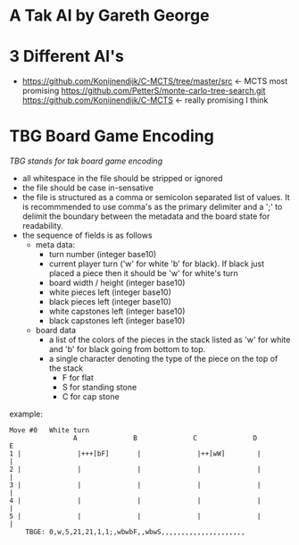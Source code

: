 # A Tak AI by Gareth George

# 3 Different AI's
 - https://github.com/Konijnendijk/C-MCTS/tree/master/src <- MCTS most promising
https://github.com/PetterS/monte-carlo-tree-search.git
https://github.com/Konijnendijk/C-MCTS <- really promising I think

# TBG Board Game Encoding
*TBG stands for tak board game encoding*

 - all whitespace in the file should be stripped or ignored
 - the file should be case in-sensative
 - the file is structured as a comma or semicolon separated list of values. It is recommmended to use comma's as the primary delimiter and a ';' to delimit the boundary between the metadata and the board state for readability.
 - the sequence of fields is as follows
 	- meta data:
		- turn number (integer base10)
		- current player turn ('w' for white 'b' for black). If black just placed a piece then it should be 'w' for white's turn
		- board width / height (integer base10)
		- white pieces left (integer base10)
		- black pieces left (integer base10)
		- white capstones left (integer base10)
		- black capstones left (integer base10)
	- board data
		- a list of the colors of the pieces in the stack listed as 'w' for white and 'b' for black going from bottom to top.
		- a single character denoting the type of the piece on the top of the stack
			- F for flat
			- S for standing stone
			- C for cap stone

example:			
```
Move #0   White turn
                A              B              C              D              E
1 |              |+++[bF]       |              |++[wW]        |              |
2 |              |              |              |              |              |
3 |              |              |              |              |              |
4 |              |              |              |              |              |
5 |              |              |              |              |              |
	TBGE: 0,w,5,21,21,1,1;,wbwbF,,wbwS,,,,,,,,,,,,,,,,,,,,,
```
